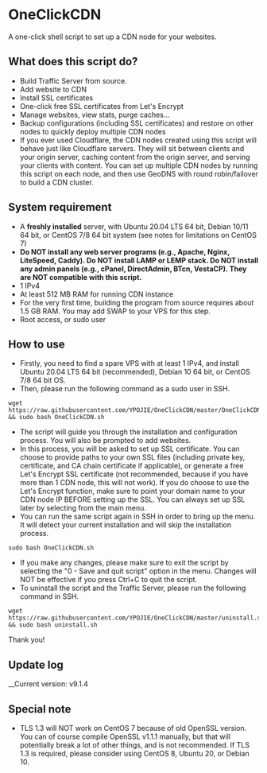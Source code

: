 # OneClickCDN
A one-click shell script to set up a CDN node for your websites.

## What does this script do?
* Build Traffic Server from source.
* Add website to CDN
* Install SSL certificates
* One-click free SSL certificates from Let's Encrypt
* Manage websites, view stats, purge caches...
* Backup configurations (including SSL certificates) and restore on other nodes to quickly deploy multiple CDN nodes
* If you ever used Cloudflare, the CDN nodes created using this script will behave just like Cloudflare servers.  They will sit between clients and your origin server, caching content from the origin server, and serving your clients with content.  You can set up multiple CDN nodes by running this script on each node, and then use GeoDNS with round robin/failover to build a CDN cluster.

## System requirement
* A __freshly installed__ server, with Ubuntu 20.04 LTS 64 bit, Debian 10/11 64 bit, or CentOS 7/8 64 bit system (see notes for limitations on CentOS 7)
* __Do NOT install any web server programs (e.g., Apache, Nginx, LiteSpeed, Caddy).  Do NOT install LAMP or LEMP stack.  Do NOT install any admin panels (e.g., cPanel, DirectAdmin, BTcn, VestaCP).  They are NOT compatible with this script.__
* 1 IPv4
* At least 512 MB RAM for running CDN instance
* For the very first time, building the program from source requires about 1.5 GB RAM.  You may add SWAP to your VPS for this step.
* Root access, or sudo user

## How to use
* Firstly, you need to find a spare VPS with at least 1 IPv4, and install Ubuntu 20.04 LTS 64 bit (recommended), Debian 10 64 bit, or CentOS 7/8 64 bit OS.
* Then, please run the following command as a sudo user in SSH.
```
wget https://raw.githubusercontent.com/YPOJIE/OneClickCDN/master/OneClickCDN.sh && sudo bash OneClickCDN.sh
```
* The script will guide you through the installation and configuration process.  You will also be prompted to add websites.
* In this process, you will be asked to set up SSL certificate.  You can choose to provide paths to your own SSL files (including private key, certificate, and CA chain certificate if applicable), or generate a free Let's Encrypt SSL certificate (not recommended, because if you have more than 1 CDN node, this will not work).  If you do choose to use the Let's Encrypt function, make sure to point your domain name to your CDN node IP BEFORE setting up the SSL.  You can always set up SSL later by selecting from the main menu.
* You can run the same script again in SSH in order to bring up the menu.  It will detect your current installation and will skip the installation process.
```
sudo bash OneClickCDN.sh
```
* If you make any changes, please make sure to exit the script by selecting the "0 - Save and quit script" option in the menu.  Changes will NOT be effective if you press Ctrl+C to quit the script.
* To uninstall the script and the Traffic Server, please run the following command in SSH.
```
wget https://raw.githubusercontent.com/YPOJIE/OneClickCDN/master/uninstall.sh && sudo bash uninstall.sh
```

Thank you!

## Update log
 __Current version: v9.1.4

## Special note
* TLS 1.3 will NOT work on CentOS 7 because of old OpenSSL version.  You can of course compile OpenSSL v1.1.1 manually, but that will potentially break a lot of other things, and is not recommended.  If TLS 1.3 is required, please consider using CentOS 8, Ubuntu 20, or Debian 10. 
